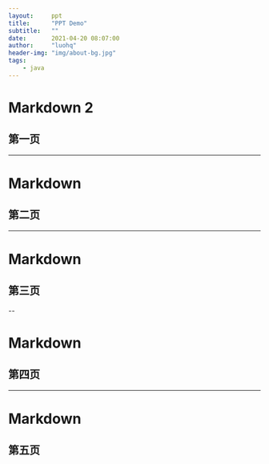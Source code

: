 ```yaml
---
layout:     ppt
title:      "PPT Demo"
subtitle:   ""
date:       2021-04-20 08:07:00
author:     "luohq"
header-img: "img/about-bg.jpg"
tags:
    - java
---
```

# Markdown 2
## 第一页
---
# Markdown
## 第二页
---
# Markdown
## 第三页
--
# Markdown
## 第四页
---
# Markdown
## 第五页